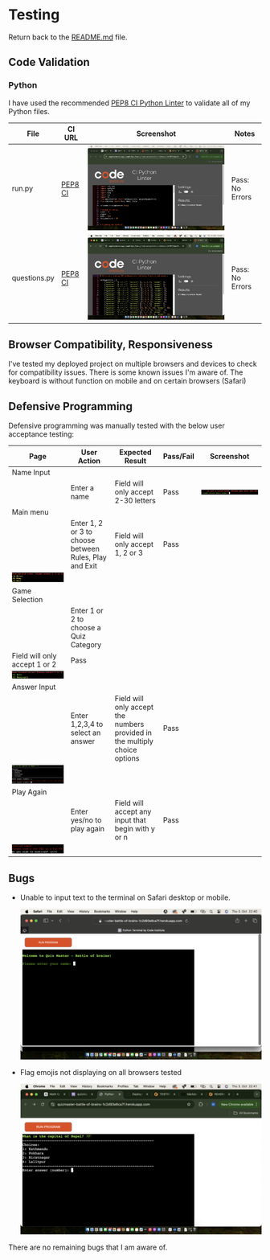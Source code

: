 # Testing

Return back to the [README.md](README.md) file.

## Code Validation

### Python

I have used the recommended [PEP8 CI Python Linter](https://pep8ci.herokuapp.com) to validate all of my Python files.

| File | CI URL | Screenshot | Notes |
| --- | --- | --- | --- |
| run.py | [PEP8 CI](https://pep8ci.herokuapp.com/https://raw.githubusercontent.com/Maxcode0101/QuizMaster-Battle-of-Brains-/refs/heads/main/run.py) | ![screenshot](documentation/testing/linter-testing-run.png) | Pass: No Errors |
| questions.py | [PEP8 CI](https://pep8ci.herokuapp.com/https://raw.githubusercontent.com/Maxcode0101/QuizMaster-Battle-of-Brains-/refs/heads/main/questionlist.py) | ![screenshot](documentation/testing/linter-testing-questionlist.png) | Pass: No Errors |

## Browser Compatibility, Responsiveness

I've tested my deployed project on multiple browsers and devices to check for compatibility issues. There is some known issues I'm aware of. The keyboard is without function on mobile and on certain browsers (Safari)

## Defensive Programming

Defensive programming was manually tested with the below user acceptance testing:

| Page | User Action | Expected Result | Pass/Fail | Screenshot |
| --- | --- | --- | --- | --- |
| Name Input | | | | |
| | Enter a name | Field will only accept 2-30 letters | Pass | ![screenshot](documentation/testing/input_name.png) |
| Main menu | | | | |
| | Enter 1, 2 or 3 to choose between Rules, Play and Exit | Field will only accept 1, 2 or 3 | Pass | 
![screenshot](documentation/testing/input_mmenu.png) |
| Game Selection | | | | |
| | Enter 1 or 2 to choose a Quiz Category 
| Field will only accept 1 or 2 | Pass | 
![screenshot](documentation/testing/input_gmenu.png) |
| Answer Input | | | | |
| | Enter 1,2,3,4 to select an answer | Field will only accept the numbers provided in the multiply choice options | Pass | 
![screenshot](documentation/testing/input_answer.png) |
| Play Again | | | | |
| | Enter yes/no to play again | Field will accept any input that begin with y or n | Pass | 
![screenshot](documentation/testing/input_newgame.png) |


## Bugs

- Unable to input text to the terminal on Safari desktop or mobile.

    ![screenshot](documentation/testing/safari_testing.png)

- Flag emojis not displaying on all browsers tested

    ![screenshot](documentation/testing/flags_testing.png)


There are no remaining bugs that I am aware of.
